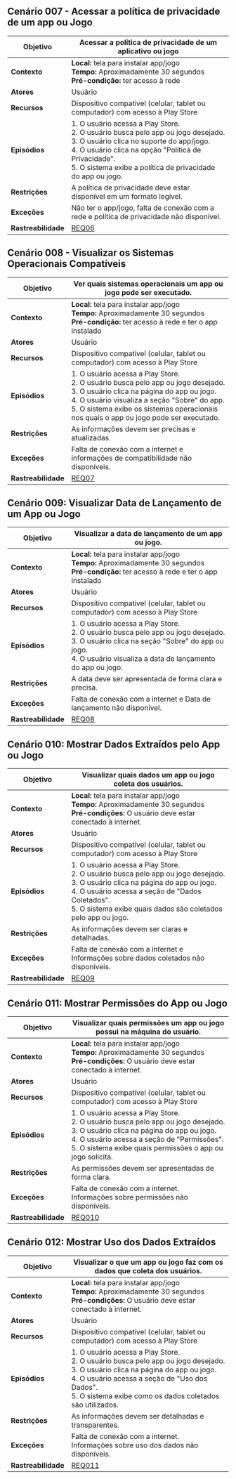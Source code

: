 ## Cenário 007 - Acessar a política de privacidade de um app ou Jogo

| **Objetivo** | Acessar a política de privacidade de um aplicativo ou jogo |
|--------------|------------------------------------------------------------|
| **Contexto** | **Local:** tela para instalar app/jogo<br>**Tempo:** Aproximadamente 30 segundos<br>**Pré-condição:** ter acesso à rede|
| **Atores** | Usuário |
| **Recursos** | Dispositivo compatível (celular, tablet ou computador) com acesso à Play Store |
| **Episódios** |1. O usuário acessa a Play Store.<br>2. O usuário busca pelo app ou jogo desejado.<br>3. O usuário clica no suporte do app/jogo.<br>4. O usuário clica na opção "Política de Privacidade".<br>5. O sistema exibe a política de privacidade do app ou jogo. |
| **Restrições** | A política de privacidade deve estar disponível em um formato legível. |
| **Exceções** | Não ter o app/jogo, falta de conexão com a rede e política de privacidade não disponível.|
| **Rastreabilidade** | [REQ06](../elicitacao/elicitacao.md)  |


## Cenário 008 -  Visualizar os Sistemas Operacionais Compatíveis

| **Objetivo** | Ver quais sistemas operacionais um app ou jogo pode ser executado. |
|--------------|------------------------------------------------------------|
| **Contexto** | **Local:** tela para instalar app/jogo<br>**Tempo:** Aproximadamente 30 segundos<br>**Pré-condição:** ter acesso à rede e ter o app instalado |
| **Atores** | Usuário |
| **Recursos** | Dispositivo compatível (celular, tablet ou computador) com acesso à Play Store |
| **Episódios** | 1. O usuário acessa a Play Store.<br>2. O usuário busca pelo app ou jogo desejado.<br>3. O usuário clica na página do app ou jogo.<br>4. O usuário visualiza a seção "Sobre" do app.<br>5. O sistema exibe os sistemas operacionais nos quais o app ou jogo pode ser executado. |
| **Restrições** | As informações devem ser precisas e atualizadas. |
| **Exceções** | Falta de conexão com a internet e informações de compatibilidade não disponíveis. |
| **Rastreabilidade** | [REQ07](../elicitacao/elicitacao.md)  |


## Cenário 009: Visualizar Data de Lançamento de um App ou Jogo

| **Objetivo** | Visualizar a data de lançamento de um app ou jogo. |
|--------------|------------------------------------------------------------|
| **Contexto** |**Local:** tela para instalar app/jogo<br>**Tempo:** Aproximadamente 30 segundos<br>**Pré-condição:** ter acesso à rede e ter o app instalado |
| **Atores** | Usuário |
| **Recursos** | Dispositivo compatível (celular, tablet ou computador) com acesso à Play Store  |
| **Episódios** | 1. O usuário acessa a Play Store.<br>2. O usuário busca pelo app ou jogo desejado.<br>3. O usuário clica na seção "Sobre" do app ou jogo.<br>4. O usuário visualiza a data de lançamento do app ou jogo. |
| **Restrições** | A data deve ser apresentada de forma clara e precisa. |
| **Exceções** | Falta de conexão com a internet e Data de lançamento não disponível. |
| **Rastreabilidade** | [REQ08](../elicitacao/elicitacao.md)  |



## Cenário 010: Mostrar Dados Extraídos pelo App ou Jogo

| **Objetivo** | Visualizar quais dados um app ou jogo coleta dos usuários. |
|--------------|-------------------------------------------------------------------|
| **Contexto** | **Local:** tela para instalar app/jogo<br>**Tempo:** Aproximadamente 30 segundos<br> **Pré-condições:** O usuário deve estar conectado à internet.|
| **Atores** | Usuário |
| **Recursos** | Dispositivo compatível (celular, tablet ou computador) com acesso à Play Store  |
| **Episódios** | 1. O usuário acessa a Play Store.<br>2. O usuário busca pelo app ou jogo desejado.<br>3. O usuário clica na página do app ou jogo.<br>4. O usuário acessa a seção de "Dados Coletados".<br>5. O sistema exibe quais dados são coletados pelo app ou jogo. |
| **Restrições** | As informações devem ser claras e detalhadas. |
| **Exceções** | Falta de conexão com a internet e Informações sobre dados coletados não disponíveis. |
| **Rastreabilidade** | [REQ09](../elicitacao/elicitacao.md)  |


## Cenário 011: Mostrar Permissões do App ou Jogo

| **Objetivo** | Visualizar quais permissões um app ou jogo possui na máquina do usuário. |
|--------------|-----------------------------------------------------------------------------|
| **Contexto** |**Local:** tela para instalar app/jogo<br>**Tempo:** Aproximadamente 30 segundos<br>  **Pré-condições:** O usuário deve estar conectado à internet.|
| **Atores** | Usuário |
| **Recursos** | Dispositivo compatível (celular, tablet ou computador) com acesso à Play Store  |
| **Episódios** | 1. O usuário acessa a Play Store.<br>2. O usuário busca pelo app ou jogo desejado.<br>3. O usuário clica na página do app ou jogo.<br>4. O usuário acessa a seção de "Permissões".<br>5. O sistema exibe quais permissões o app ou jogo solicita. |
| **Restrições** | As permissões devem ser apresentadas de forma clara. |
| **Exceções** | Falta de conexão com a internet.<br>Informações sobre permissões não disponíveis. |
| **Rastreabilidade** | [REQ010](../elicitacao/elicitacao.md)  |


## Cenário 012: Mostrar Uso dos Dados Extraídos

| **Objetivo** | Visualizar o que um app ou jogo faz com os dados que coleta dos usuários. |
|--------------|------------------------------------------------------------------------------|
| **Contexto** | **Local:** tela para instalar app/jogo<br>**Tempo:** Aproximadamente 30 segundos<br> **Pré-condições:** O usuário deve estar conectado à internet.|
| **Atores** | Usuário |
| **Recursos** | Dispositivo compatível (celular, tablet ou computador) com acesso à Play Store  |
| **Episódios** | 1. O usuário acessa a Play Store.<br>2. O usuário busca pelo app ou jogo desejado.<br>3. O usuário clica na página do app ou jogo.<br>4. O usuário acessa a seção de "Uso dos Dados".<br>5. O sistema exibe como os dados coletados são utilizados. |
| **Restrições** | As informações devem ser detalhadas e transparentes. |
| **Exceções** | Falta de conexão com a internet.<br>Informações sobre uso dos dados não disponíveis. |
| **Rastreabilidade** | [REQ011](../elicitacao/elicitacao.md)  |

